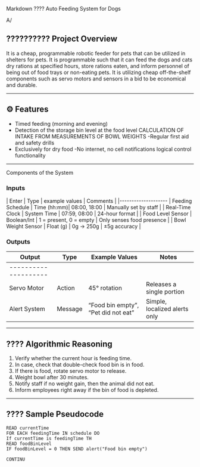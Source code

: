 Markdown
???? Auto Feeding System for Dogs

A/

## ?????????? Project Overview
It is a cheap, programmable robotic feeder for pets that can be utilized in shelters for pets. It is programmable such that it can feed the dogs and cats dry rations at specified hours, store rations eaten, and inform personnel of being out of food trays or non-eating pets. It is utilizing cheap off-the-shelf components such as servo motors and sensors in a bid to be economical and durable.

---

## ⚙️ Features
- Timed feeding (morning and evening)
- Detection of the storage bin level at the food level
CALCULATION OF INTAKE FROM MEASUREMENTS OF BOWL WEIGHTS
-Regular first aid and safety drills
- Exclusively for dry food
-No internet, no cell notifications logical control functionality

---

Components of the System

### Inputs
| Enter                | Type        | example values     | Comments                              |
|--------------------
| Feeding Schedule     | Time (hh:mm)| 08:00, 18:00       | Manually set by staff                  |
| Real-Time Clock | System Time | 07:59, 08:00       | 24-hour format                         |
| Food Level Sensor    | Boolean/Int | 1 = present, 0 = empty | Only senses food presence         |
| Bowl Weight Sensor | Float (g) | 0g → 250g         | ±5g accuracy                           |

### Outputs
| Output               | Type        | Example Values     | Notes                                 |
|----------------------|-------------|--------------------|--------------------------------------|
|--------------------
| Servo Motor          | Action      | 45° rotation       | Releases a single portion                |
| Alert System         | Message     | “Food bin empty”, “Pet did not eat” | Simple, localized alerts only

---

## ???? Algorithmic Reasoning
1. Verify whether the current hour is feeding time.
2. In case, check that double-check food bin is in food.
3. If there is food, rotate servo motor to release.
4. Weight bowl after 30 minutes.
5. Notify staff if no weight gain, then the animal did not eat.
6. Inform employees right away if the bin of food is depleted.

---

## ???? Sample Pseudocode


````
READ currentTime
FOR EACH feedingTime IN schedule DO
If currentTime is feedingTime TH
READ foodBinLevel
IF foodBinLevel = 0 THEN SEND alert("Food bin empty")

CONTINU

